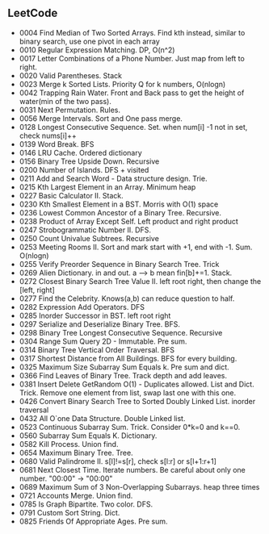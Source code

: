 ## LeetCode
- 0004 Find Median of Two Sorted Arrays. Find kth instead, similar to binary search, use one pivot in each array
- 0010 Regular Expression Matching. DP, O(n^2)
- 0017 Letter Combinations of a Phone Number. Just map from left to right.
- 0020 Valid Parentheses. Stack
- 0023 Merge k Sorted Lists. Priority Q for k numbers, O(nlogn)
- 0042 Trapping Rain Water. Front and Back pass to get the height of water(min of the two pass).
- 0031 Next Permutation. Rules.
- 0056 Merge Intervals. Sort and One pass merge.
- 0128 Longest Consecutive Sequence. Set. when num[i] -1 not in set, check nums[i]++
- 0139 Word Break. BFS
- 0146 LRU Cache. Ordered dictionary
- 0156 Binary Tree Upside Down. Recursive
- 0200 Number of Islands. DFS + visited
- 0211 Add and Search Word - Data structure design. Trie.
- 0215 Kth Largest Element in an Array. Minimum heap
- 0227 Basic Calculator II. Stack.
- 0230 Kth Smallest Element in a BST. Morris with O(1) space
- 0236 Lowest Common Ancestor of a Binary Tree. Recursive.
- 0238 Product of Array Except Self. Left product and right product
- 0247 Strobogrammatic Number II. DFS.
- 0250 Count Univalue Subtrees. Recursive
- 0253 Meeting Rooms II. Sort and mark start with +1, end with -1. Sum. O(nlogn)
- 0255 Verify Preorder Sequence in Binary Search Tree. Trick
- 0269 Alien Dictionary. in and out. a --> b mean fin[b]+=1. Stack.
- 0272 Closest Binary Search Tree Value II. left root right, then change the [left, right]
- 0277 Find the Celebrity. Knows(a,b) can reduce question to half.
- 0282 Expression Add Operators. DFS
- 0285 Inorder Successor in BST. left root right
- 0297 Serialize and Deserialize Binary Tree. BFS.
- 0298 Binary Tree Longest Consecutive Sequence. Recursive
- 0304 Range Sum Query 2D - Immutable. Pre sum.
- 0314 Binary Tree Vertical Order Traversal. BFS
- 0317 Shortest Distance from All Buildings. BFS for every building.
- 0325 Maximum Size Subarray Sum Equals k. Pre sum and dict.
- 0366 Find Leaves of Binary Tree. Track depth and add leaves.
- 0381 Insert Delete GetRandom O(1) - Duplicates allowed. List and Dict. Trick. Remove one element from list, swap last one with this one.
- 0426 Convert Binary Search Tree to Sorted Doubly Linked List. inorder traversal
- 0432 All O`one Data Structure. Double Linked list.
- 0523 Continuous Subarray Sum. Trick. Consider 0*k=0 and k==0.
- 0560 Subarray Sum Equals K. Dictionary.
- 0582 Kill Process. Union find.
- 0654 Maximum Binary Tree. Tree.
- 0680 Valid Palindrome II. s[l]!=s[r], check s[l:r] or s[l+1:r+1]
- 0681 Next Closest Time. Iterate numbers. Be careful about only one number. "00:00" -> "00:00"
- 0689 Maximum Sum of 3 Non-Overlapping Subarrays. heap three times
- 0721 Accounts Merge. Union find.
- 0785 Is Graph Bipartite. Two color. DFS.
- 0791 Custom Sort String. Dict.
- 0825 Friends Of Appropriate Ages. Pre sum.





